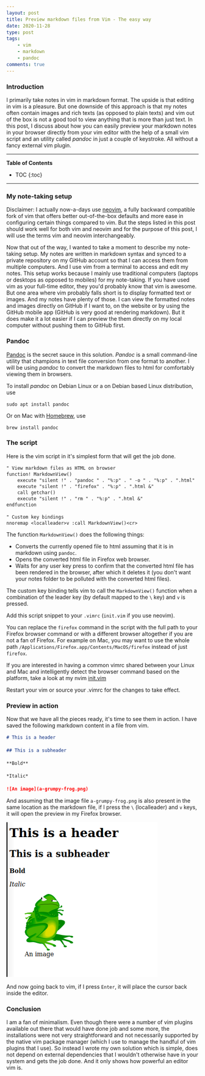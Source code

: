 ```yaml
---
layout: post
title: Preview markdown files from Vim - The easy way
date: 2020-11-28
type: post
tags:
    - vim
    - markdown
    - pandoc
comments: true
---
```

### Introduction
I primarily take notes in vim in markdown format.
The upside is that editing in vim is a pleasure.
But one downside of this approach is that my notes often contain images and
rich texts (as
opposed to plain texts) and vim out of the box is not a good tool to view
anything that is more than just text.
In this post, I discuss about how you can easily preview your markdown notes in
your browser directly from your vim editor with the help of a small vim script
and an utility called *pandoc* in just a couple of keystroke.
All without a fancy external vim plugin.

---
**Table of Contents**
* TOC
{:toc}
---

### My note-taking setup

Disclaimer: I actually now-a-days use [neovim](https://neovim.io/), a fully backward
compatible fork of vim that offers better out-of-the-box defaults and more
ease in configuring certain things compared to vim.
But the steps listed in this post should work well for both vim and neovim
and for the purpose of this post, I will use the terms vim and neovim
interchangeably.

Now that out of the way, I wanted to take a moment to describe my note-taking
setup.
My notes are written in markdown syntax and synced to a private repository on
my GitHub account so that I can access them from multiple computers.
And I use vim from a terminal to access and edit my notes.
This setup works because I mainly use traditional computers (laptops or desktops
as opposed to mobiles) for my note-taking.
If you have used vim as your full-time editor, they you'd probably know that
vim is awesome.
But one area where vim probably falls short is to display formatted text or
images.
And my notes have plenty of those.
I can view the formatted notes and images directly on GitHub if I want to, on
the website or by using the GitHub mobile app (GitHub is very good at
rendering markdown).
But it does make it a lot easier if I can preview the them directly on my local
computer without pushing them to GitHub first.

### Pandoc

[Pandoc](https://pandoc.org/) is the secret sauce in this solution.
*Pandoc* is a small command-line utility that champions
in text file conversion from one format to another.
I will be using *pandoc* to convert the markdown files to html for comfortably
viewing them in browsers.

To install *pandoc* on Debian Linux or a on Debian based Linux distribution, use

```
sudo apt install pandoc
```

Or on Mac with [Homebrew](https://brew.sh/), use

```
brew install pandoc
```

### The script

Here is the vim script in it's simplest form that will get the job done.

```vim
" View markdown files as HTML on browser
function! MarkdownView()
    execute "silent !" . "pandoc " . "%:p" . " -o " . "%:p" . ".html"
    execute "silent !" . "firefox" . "%:p" . ".html &"
    call getchar()
    execute "silent !" . "rm " . "%:p" . ".html &"
endfunction

" Custom key bindings
nnoremap <localleader>v :call MarkdownView()<cr>
```

The function `MarkdownView()` does the following things:

- Converts the currently opened file to html assuming that it is in markdown
using `pandoc`.
- Opens the converted html file in Firefox web browser.
- Waits for any user key press to confirm that the converted html file has been
rendered in the browser, after which it deletes it (you don't want
your notes folder to be polluted with the converted html files).

The custom key binding tells vim to call the `MarkdownView()` function when
a combination of the leader key (by default mapped to the `\` key) and `v` is
pressed.

Add this script snippet to your `.vimrc` (`init.vim` if you use neovim).

You can replace the `firefox` command in the script with the full path to your
Firefox browser command or with a different browser altogether if you are not
a fan of Firefox.
For example on Mac, you may want to use the whole path
`/Applications/Firefox.app/Contents/MacOS/firefox` instead of just `firefox`.

If you are interested in having a common vimrc shared between your Linux and
Mac and intelligently detect the browser command based on the platform,
take a look at my nvim
[init.vim](https://github.com/subhadig/dotfiles/blob/master/nvim/init.vim)

Restart your vim or source your .vimrc for the changes to take effect.

### Preview in action

Now that we have all the pieces ready, it's time to see them in action.
I have saved the following markdown content in a file from vim.

```markdown
# This is a header

## This is a subheader

**Bold**

*Italic*

![An image](a-grumpy-frog.png)
```

And assuming that the image file `a-grumpy-frog.png` is also present in the
same location as the markdown file, if I press the `\` (localleader) and `v`
keys, it will open the preview in my Firefox browser.

![kafka-on-docker-internal-clients](assets/images/vim-markdown-preview.png)

And now going back to vim, if I press `Enter`, it will place the cursor back
inside the editor.

### Conclusion

I am a fan of minimalism.
Even though there were a number of vim plugins available out there that would
have done job and some more,
the installations were not very straightforward and not necessarily
supported by the native vim package manager (which I use to manage the handful
of vim plugins that I use).
So instead I wrote my own solution which is simple, does not depend on
external dependencies that I wouldn't otherwise have in your system and gets
the job done.
And it only shows how powerful an editor vim is.
